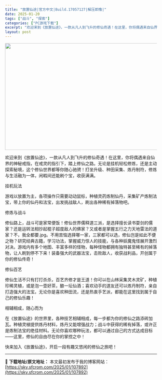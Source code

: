 ```yaml
---
title: "放置仙途|官方中文|Build.17057127|解压即撸|"
date: 2025-01-20
tags: ["战斗", "探索"]
categories: ["PC游戏下载"]
excerpt: "欢迎来到《放置仙途》，一款从凡人到飞升的修仙奇遇！在这里，你将偶遇来自仙界的神秘戒指，在戒灵的指引下，踏上修仙之路。无论是挂机轻松修炼，还是主动探索秘境，这个修仙世界都等你随心驰骋！打坐升级、种田采集、炼丹制符，修炼与生活融为一体，闲暇间还能刷个宝，收获满满。 挂机玩法 游戏以放置为主，各项操作只需&hellip;"
layout: post
---
```


<img class="aligncenter size-full wp-image-107864" src="https://sky.sfcrom.com/wp-content/uploads/2025/01/2025012009592123-1.webp" alt="" width="616" height="353" />

欢迎来到《放置仙途》，一款从凡人到飞升的修仙奇遇！在这里，你将偶遇来自仙界的神秘戒指，在戒灵的指引下，踏上修仙之路。无论是挂机轻松修炼，还是主动探索秘境，这个修仙世界都等你随心驰骋！打坐升级、种田采集、炼丹制符，修炼与生活融为一体，闲暇间还能刷个宝，收获满满。

挂机玩法

游戏以放置为主，各项操作只需要动动鼠标，种植灵药炼制仙丹，采集矿产炼制法宝，带上你的仙丹和法宝，出发挑战敌人，刷出各种稀有掉落物吧。

修炼与战斗

修仙路上，战斗可是家常便饭！修仙世界儒释道三派，是选择擅长读书耍剑的儒家？还是运转法相抄起棍子超度敌人的佛家？又或者是掌握五行之力天地雷法的道家？不，我全都要.jpg。不用苦恼选择哪一家，三家都可以选，修仙岂是如此不便之物？研究经典古籍，学习功法，掌握威力惊人的技能，与各种妖魔鬼怪展开激烈对决。游戏内有多个地图、丰富多样的怪物，每种怪物都拥有独特甚至稀有的掉落物，让人刷到停不下来！装备强大的武器法宝，击败敌人，收获战利品，开创属于你的修仙传奇！

修仙百艺

修仙生活不只有打打杀杀，百艺齐修才是王道！你可以在山林采集灵木灵矿，种植珍稀灵植，或是泡一壶好茶，酿一坛仙酒；喜欢动手的道友还可以炼丹制符，亲自打造强大的法宝。无论你是喜欢种田流，还是热衷手艺派，都能在这里找到属于自己的修仙乐趣！

相辅相成，随心而为

在《放置仙途》的世界里，各种技艺相辅相成，每一步都为你的修仙之路添砖加瓦。种植灵植提供炼丹材料，炼丹又能增强战力；战斗中获得的稀有掉落，或许正是炼制法宝的绝佳材料。无论你喜欢哪种玩法，都可以通过自己的方式达成目标——这里，修仙的自由尽在你的掌控之中！

快来加入《放置仙途》，开启一段有趣又悠闲的修仙之旅吧！

---
📖 **下载地址/原文地址：** 本文最初发布于我的博客网站：[https://sky.sfcrom.com/2025/01/107892](https://sky.sfcrom.com/2025/01/107892)
